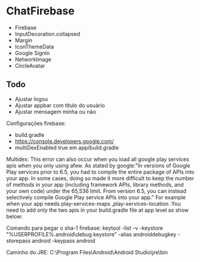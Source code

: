 # ChatFirebase

* Firebase
* InputDecoration.collapsed
* Margin
* IconThemeData
* Google SignIn
* NetworkImage
* CircleAvatar

## Todo
* Ajustar logou
* Ajustar appbar com título do usuário
* Ajustar mensagem minha ou não

Configurações firebase:

* build.gradle
* https://console.developers.google.com/
* multiDexEnabled true em app/build.gradle

Multidex:
This error can also occur when you load all google play services apis when you only using afew.
As stated by google:"In versions of Google Play services prior to 6.5, you had to compile the entire package of APIs into your app. In some cases, doing so made it more difficult to keep the number of methods in your app (including framework APIs, library methods, and your own code) under the 65,536 limit.
From version 6.5, you can instead selectively compile Google Play service APIs into your app."
For example when your app needs play-services-maps ,play-services-location .You need to add only the two apis in your build.gradle file at app level as show below:

Comando para pegar o sha-1 firebase:
keytool -list -v -keystore "%USERPROFILE%\.android\debug.keystore" -alias androiddebugkey -storepass android -keypass android

Caminho do JRE:
C:\Program Files\Android\Android Studio\jre\bin